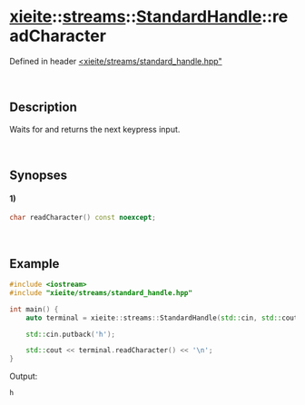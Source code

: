 # [xieite](../../../../../xieite.md)\:\:[streams](../../../../../streams.md)\:\:[StandardHandle](../../../standard_handle.md)\:\:readCharacter
Defined in header [<xieite/streams/standard_handle.hpp"](../../../../../../include/xieite/streams/standard_handle.hpp)

&nbsp;

## Description
Waits for and returns the next keypress input.

&nbsp;

## Synopses
#### 1)
```cpp
char readCharacter() const noexcept;
```

&nbsp;

## Example
```cpp
#include <iostream>
#include "xieite/streams/standard_handle.hpp"

int main() {
    auto terminal = xieite::streams::StandardHandle(std::cin, std::cout);

    std::cin.putback('h');

    std::cout << terminal.readCharacter() << '\n';
}
```
Output:
```
h
```
